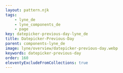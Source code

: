 ```yaml
---
layout: pattern.njk
tags: 
    - lyne_de
    - lyne_components_de
    - page
key: datepicker-previous-day-lyne_de
title: Datepicker-Previous-Day
parent: components-lyne_de
image: lyne/overview/datepicker-previous-day.webp
keywords: datepicker-previous-day
order: 160
eleventyExcludeFromCollections: true
---
```

